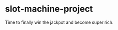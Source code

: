 # slot-machine-project
Time to finally win the jackpot and become super rich.

<!-- A README.md file with these sections:

☐ SLOT MACHINE JACKPOT!!!
Hopefully, you get to win the super jackpot so you can go on a shopping spree for the holidays.

☐ Screenshot(s): Images of your actual game.

☐ Technologies Used:
HTML: The HTML was used to create the landing page for the slot machine as well as create a variety of headers and some buttons to make the game more interactive.

CSS: I wanted to make my slot machine have Christmas colors.

JavaScript: Since the game is Christmas themed, I chose relevant emojis to make things festive as well as created game rules to make only a certain condition the winning one.

☐ Getting Started: In this section include the link to your deployed game and any instructions you deem important.

☐ Next Steps: 
Smooth out the spinning feature for each slot box. 
Add more sounds to keep the game exciting to the player.
Make the jackpot a changing number.